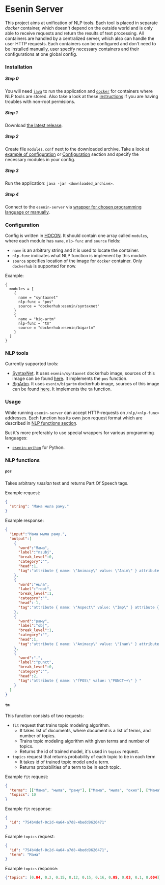 # Esenin Server

This project aims at unification of NLP tools. 
Each tool is placed in separate _docker_ container, which doesn't depend on the outside world 
and is only able to receive requests and return the results of text processing. 
All containers are handled by a centralized server, which also can handle the user HTTP requests. 
Each containers can be configured and don't need to be installed manually, 
user specify necessary containers and their configurations at one global config.

### Installation

##### Step 0
You will need [`java`](https://www.java.com/en/download/) to run the application 
and [`docker`](https://docs.docker.com/install/) for containers where NLP tools are stored. 
Also take a look at these [instructions](https://docs.docker.com/install/linux/linux-postinstall/#configure-docker-to-start-on-boot)
if you are having troubles with non-root permisions. 

##### Step 1

Download [the latest release](https://github.com/esenin-org/esenin-server/releases). 

##### Step 2

Create file `modules.conf` next to the downloaded archive. 
Take a look at [example of configuration](https://github.com/esenin-org/esenin-server/blob/master/modules.conf)
or [Configuration](#configuration) section
and specify the necessary modules in your config. 

##### Step 3

Run the application: `java -jar <downloaded_archive>`.

##### Step 4

Connect to the `esenin-server` via [wrapper for chosen programming language or manually](#usage). 

### Configuration

Config is written in [HOCON](https://github.com/lightbend/config/blob/master/HOCON.md). 
It should contain one array called `modules`, where each module has `name`, `nlp-func` and `source` fields:
- `name` is an arbitrary string and it is used to locate the container.  
- `nlp-func` indicates what NLP function is implement by this module.
- `source` specifies location of the image for `docker` container. Only `dockerhub` is supported for now. 

Example:
```hocon
{
  modules = [
    {
      name = "syntaxnet"
      nlp-func = "pos"
      source = "dockerhub:esenin/syntaxnet"
    }
    {
      name = "big-artm"
      nlp-func = "tm"
      source = "dockerhub:esenin/bigartm"
    }
  ]
}
```

### NLP tools

Currently supported tools:
- [SyntaxNet](https://github.com/tensorflow/models/tree/master/research/syntaxnet). 
It uses `esenin/syntaxnet` dockerhub image, sources of this image can be found [here](https://github.com/esenin-org/esenin-syntaxnet). It implements the `pos` function. 
- [BigArtm](https://github.com/bigartm/bigartm).
It uses `esenin/bigartm` dockerhub image, sources of this image can be found [here](https://github.com/esenin-org/esenin-bigartm). It implements the `tm` function.


### Usage

While running `esenin-server` can accept HTTP-requests on `/nlp/<nlp-func>` addresses.
Each function has its own json request format which are described in [NLP functions section](#nlp-functions).

But it's more preferably to use special wrappers for various programming languages:
- [`esenin-python`](https://github.com/esenin-org/esenin-python) for Python.  

### NLP functions

##### `pos`
Takes arbitrary _russian_ text and returns Part Of Speech tags.

Example request: 
```json
{
  "string": "Мама мыла раму."
}
``` 
Example response: 
```json
{
  "input":"Мама мыла раму.",
  "output":[
    {
      "word":"Мама",
      "label":"nsubj",
      "break_level":0,
      "category":"",
      "head":1,
      "tag":"attribute { name: \"Animacy\" value: \"Anim\" } attribute { name: \"Case\" value: \"Nom\" } attribute { name: \"Gender\" value: \"Fem\" } attribute { name: \"Number\" value: \"Sing\" } attribute { name: \"fPOS\" value: \"NOUN++\" } "
    },
    {
      "word":"мыла",
      "label":"root",
      "break_level":1,
      "category":"",
      "head":-1,
      "tag":"attribute { name: \"Aspect\" value: \"Imp\" } attribute { name: \"Gender\" value: \"Fem\" } attribute { name: \"Mood\" value: \"Ind\" } attribute { name: \"Number\" value: \"Sing\" } attribute { name: \"Tense\" value: \"Past\" } attribute { name: \"VerbForm\" value: \"Fin\" } attribute { name: \"Voice\" value: \"Act\" } attribute { name: \"fPOS\" value: \"VERB++\" } "
    },
    {
      "word":"раму",
      "label":"obj",
      "break_level":1,
      "category":"",
      "head":1,
      "tag":"attribute { name: \"Animacy\" value: \"Inan\" } attribute { name: \"Case\" value: \"Acc\" } attribute { name: \"Gender\" value: \"Fem\" } attribute { name: \"Number\" value: \"Sing\" } attribute { name: \"fPOS\" value: \"NOUN++\" } "
    },
    {
      "word":".",
      "label":"punct",
      "break_level":0,
      "category":"",
      "head":2,
      "tag":"attribute { name: \"fPOS\" value: \"PUNCT++\" } "
    }
  ]
}
```

#### `tm`

This function consists of two requests:
 - `fit` request that trains topic modeling algorithm.
   - It takes list of documents, where document is a list of terms, and number of topics. 
   - Trains topic modeling algorithm with given terms and number of topics.
   - Returns the id of trained model, it's used in `topics` request.
 - `topics` request that returns probability of each topic to be in each term
   - It takes id of trained topic model and a term.
   - Returns probabilities of a term to be in each topic.

Example `fit` request:
```json
{
  "terms": [["Мама", "мыла", "раму"], ["Мама", "мыла", "окно"], ["Мама", "мыла", "пол"]],
  "topics": 10
}
```  
Example `fit` response:
```json
{
  "id": "754b4def-0c2d-4a64-a7d8-4bedd9626471"
}
```

Example `topics` request:
```json
{
  "id": "754b4def-0c2d-4a64-a7d8-4bedd9626471",
  "term": "Мама"
}
```

Example `topics` response:
```json
{"topics": [0.04, 0.2, 0.15, 0.12, 0.15, 0.16, 0.05, 0.03, 0.1, 0.004]}
```




